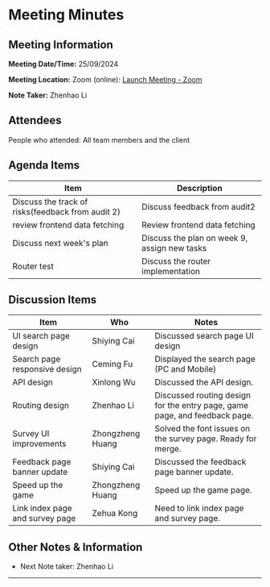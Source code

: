# Meeting Minutes

## Meeting Information

**Meeting Date/Time:** 25/09/2024

**Meeting Location:** Zoom (online): [Launch Meeting - Zoom](https://anu.zoom.us/j/82320892529?pwd=r1sFRKhalHhXKuCi4eFE72RrBUwuor.1)

**Note Taker:** Zhenhao Li

## Attendees

People who attended: All team members and the client

## Agenda Items

| Item                     | Description                                                  |
| ------------------------ | ------------------------------------------------------------ |
| Discuss the track of risks(feedback from audit 2)   | Discuss feedback from audit2         |
| review frontend data fetching       | Review frontend data fetching                        |
| Discuss next week's plan | Discuss the plan on week 9, assign new tasks                    |
| Router test    | Discuss the router implementation |

## Discussion Items

| Item                                | Who               | Notes                                                        |
| ----------------------------------- | ----------------- | ------------------------------------------------------------ |
| UI search page design         | Shiying Cai              | Discussed search page UI design  |
| Search page responsive design       | Ceming Fu              | Displayed the search page (PC and Mobile)    |
| API design   | Xinlong Wu               | Discussed the API design.  |
| Routing design                      | Zhenhao Li               | Discussed routing design for the entry page, game page, and feedback page. |
| Survey UI improvements              | Zhongzheng Huang               | Solved the font issues on the survey page. Ready for merge. |
| Feedback page banner update       | Shiying Cai              | Discussed the feedback page banner update. |
| Speed up the game       | Zhongzheng Huang             | Speed up the game page. |
| Link index page and survey page      | Zehua Kong              | Need to link index page and survey page. |

## Other Notes & Information

- Next Note taker: Zhenhao Li

---
